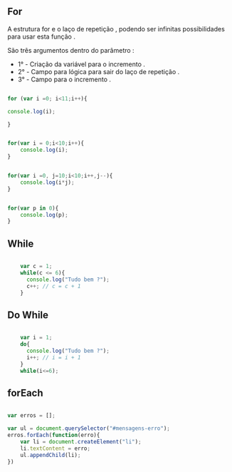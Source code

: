 

## For

<p> A estrutura for e o laço de repetição , podendo ser infinitas possibilidades para usar esta função . </p>

<p> São três argumentos dentro do parâmetro :</p>

* 1° - Criação da variável para o incremento .
* 2° - Campo para lógica para sair do laço de repetição .
* 3° - Campo para o incremento .
```javascript 

for (var i =0; i<11;i++){

console.log(i);

}


for(var i = 0;i<10;i++){
    console.log(i);
}


for(var i =0, j=10;i<10;i++,j--){
    console.log(i*j);
}


for(var p in 0){
    console.log(p);
}
```



## While

```javascript 

    var c = 1;
    while(c <= 6){
      console.log("Tudo bem ?");
      c++; // c = c + 1
    }

```
## Do While

```javascript 

    var i = 1;
    do{
      console.log("Tudo bem ?");
      i++; // i = i + 1
    }
    while(i<=6);

```
## forEach
```javascript

var erros = [];

var ul = document.querySelector("#mensagens-erro");
erros.forEach(function(erro){
    var li = document.createElement("li");
    li.textContent = erro;
    ul.appendChild(li);
})

```